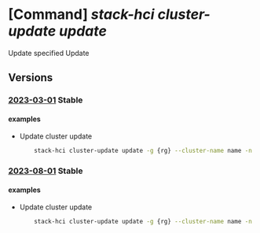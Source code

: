 # [Command] _stack-hci cluster-update update_

Update specified Update

## Versions

### [2023-03-01](/Resources/mgmt-plane/L3N1YnNjcmlwdGlvbnMve30vcmVzb3VyY2Vncm91cHMve30vcHJvdmlkZXJzL21pY3Jvc29mdC5henVyZXN0YWNraGNpL2NsdXN0ZXJzL3t9L3VwZGF0ZXMve30=/2023-03-01.xml) **Stable**

<!-- mgmt-plane /subscriptions/{}/resourcegroups/{}/providers/microsoft.azurestackhci/clusters/{}/updates/{} 2023-03-01 -->

#### examples

- Update cluster update
    ```bash
        stack-hci cluster-update update -g {rg} --cluster-name name -n updates-name --description test --package-size-in-mb 10 --additional-properties test --availability-type local --version 1.0.0 --display-name test --publisher clitest
    ```

### [2023-08-01](/Resources/mgmt-plane/L3N1YnNjcmlwdGlvbnMve30vcmVzb3VyY2Vncm91cHMve30vcHJvdmlkZXJzL21pY3Jvc29mdC5henVyZXN0YWNraGNpL2NsdXN0ZXJzL3t9L3VwZGF0ZXMve30=/2023-08-01.xml) **Stable**

<!-- mgmt-plane /subscriptions/{}/resourcegroups/{}/providers/microsoft.azurestackhci/clusters/{}/updates/{} 2023-08-01 -->

#### examples

- Update cluster update
    ```bash
        stack-hci cluster-update update -g {rg} --cluster-name name -n updates-name --description test --package-size-in-mb 10 --additional-properties test --availability-type local --version 1.0.0 --display-name test --publisher clitest
    ```
